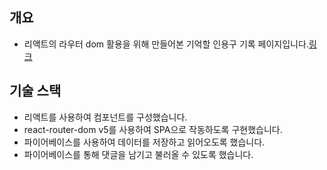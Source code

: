 ## 개요  
- 리액트의 라우터 dom 활용을 위해 만들어본 기억할 인용구 기록 페이지입니다.[링크](https://react-router-practice-umber.vercel.app/quotes)

## 기술 스택
- 리액트를 사용하여 컴포넌트를 구성했습니다.
- react-router-dom v5를 사용하여 SPA으로 작동하도록 구현했습니다.
- 파이어베이스를 사용하여 데이터를 저장하고 읽어오도록 했습니다.
- 파이어베이스를 통해 댓글을 남기고 불러올 수 있도록 했습니다.

